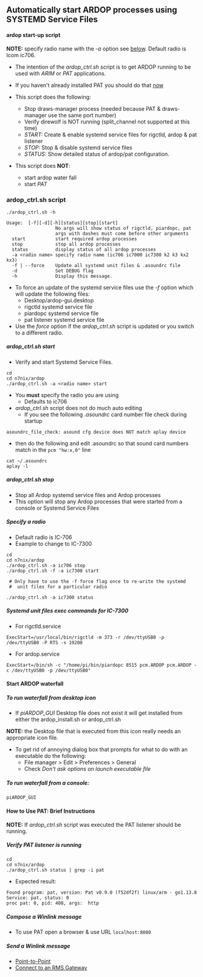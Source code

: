 ## Automatically start ARDOP processes using SYSTEMD Service Files

#### ardop start-up script

__NOTE:__ specify radio name with the _-a_ option see [below](#ardop_ctrlsh-script). Default radio is Icom ic706.

* The intention of the _ardop_ctrl.sh_ script is to get ARDOP running to be used with _ARIM_ or _PAT_ applications.
* If you haven't already installed PAT you should do that [now](https://github.com/nwdigitalradio/n7nix/tree/master/email/pat)

* This script does the following:
  * Stop draws-manager process (needed because PAT & draws-manager use the same port number)
  * Verify direwolf is NOT running (split_channel not supported at this time)
  * _START:_ Create & enable systemd service files for rigctld, ardop & pat listener
  * _STOP:_ Stop & disable systemd service files
  * _STATUS:_ Show detailed status of ardop/pat configuration.

* This script does __NOT__:
  * start ardop water fall
  * start _PAT_


### ardop_ctrl.sh script

```
./ardop_ctrl.sh -h

Usage:  [-f][-d][-h][status][stop][start]
                  No args will show status of rigctld, piardopc, pat
                  args with dashes must come before other arguments
  start           start required ardop processes
  stop            stop all ardop processes
  status          display status of all ardop processes
  -a <radio name> specify radio name (ic706 ic7000 ic7300 k2 k3 kx2 kx3)
  -f | --force    Update all systemd unit files & .asoundrc file
  -d              Set DEBUG flag
  -h              Display this message.
```

* To force an update of the systemd service files use the _-f_ option which will update the following files:
  * Desktop/ardop-gui.desktop
  * rigctld systemd service file
  * piardopc systemd service file
  * pat listener systemd service file
* Use the _force_ option if the _ardop_ctrl.sh_ script is updated or you switch to a different radio.


##### ardop_ctrl.sh start
* Verify and start Systemd Service Files.
```
cd
cd n7nix/ardop
./ardop_ctrl.sh -a <radio name> start
```
* You __must__ specify the radio you are using
  * Defaults to ic706
* _ardop_ctrl.sh_ script does not do much auto editing
  * If you see the following _.asoundrc_ card number file check during startup
```
asoundrc_file_check: asound cfg device does NOT match aplay device
```
* then do the following and edit .asoundrc so that sound card numbers match in the ```pcm "hw:x,0"``` line
```
cat ~/.asoundrc
aplay -l
```

##### ardop_ctrl.sh stop

* Stop all Ardop systemd service files and Ardop processes
* This option will stop any Ardop processes that were started from a console or Systemd Service Files

##### Specify a radio
* Default radio is IC-706
* Example to change to IC-7300
```
cd
cd n7nix/ardop
./ardop_ctrl.sh -a ic706 stop
./ardop_ctrl.sh -f -a ic7300 start

 # Only have to use the -f force flag once to re-write the systemd
 #  unit files for a particular radio

./ardop_ctrl.sh -a ic7300 status
```
##### Systemd unit files exec commands for IC-7300
* For rigctld.service
```
ExecStart=/usr/local/bin/rigctld -m 373 -r /dev/ttyUSB0 -p /dev/ttyUSB0 -P RTS -s 19200
```
* For ardop.service
```
ExecStart=/bin/sh -c "/home/pi/bin/piardopc 8515 pcm.ARDOP pcm.ARDOP -c /dev/ttyUSB0 -p /dev/ttyUSB0"
```

#### Start ARDOP waterfall

##### To run waterfall from desktop icon
* If _piARDOP_GUI_ Desktop file does not exist it will get installed from either the ardop_install.sh or ardop_ctrl.sh

__NOTE:__ the Desktop file that is executed from this icon really needs an appropriate icon file.

* To get rid of annoying dialog box that prompts for what to do with an executable do the following:
  * File manager > Edit > Preferences > General
  * Check _Don't ask options on launch executable file_

##### To run waterfall from a console:
```
piARDOP_GUI
```

#### How to Use PAT: Brief Instructions

__NOTE:__ If _ardop_ctrl.sh_ script was executed the PAT listener should be running.

##### Verify PAT listener is running
```
cd
cd n7nix/ardop
./ardop_ctrl.sh status | grep -i pat
```
* Expected result:
```
Found program: pat, version: Pat v0.9.0 (f52df2f) linux/arm - go1.13.8
Service: pat, status: 0
proc pat: 0, pid: 408, args:  http
```

##### Compose a Winlink message
* To use PAT open a browser & use URL ```localhost:8080```

##### Send a Winlink message

* [Point-to-Point](https://github.com/nwdigitalradio/n7nix/blob/master/email/pat/README.md#winlink-point-to-point-connection)
* [Connect to an RMS Gateway](https://github.com/nwdigitalradio/n7nix/blob/master/email/pat/README.md#rms-gateway-winlink-connection)
